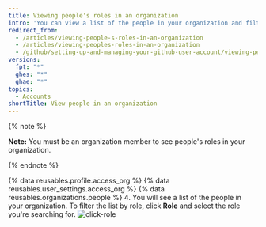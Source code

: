 ```yaml
---
title: Viewing people's roles in an organization
intro: 'You can view a list of the people in your organization and filter by their role. For more information on organization roles, see "[Permission levels for an organization](/articles/permission-levels-for-an-organization)."'
redirect_from:
  - /articles/viewing-people-s-roles-in-an-organization
  - /articles/viewing-peoples-roles-in-an-organization
  - /github/setting-up-and-managing-your-github-user-account/viewing-peoples-roles-in-an-organization
versions:
  fpt: "*"
  ghes: "*"
  ghae: "*"
topics:
  - Accounts
shortTitle: View people in an organization
---
```


{% note %}

**Note:** You must be an organization member to see people's roles in your organization.

{% endnote %}

{% data reusables.profile.access_org %}
{% data reusables.user_settings.access_org %}
{% data reusables.organizations.people %} 4. You will see a list of the people in your organization. To filter the list by role, click **Role** and select the role you're searching for.
![click-role](/assets/images/help/organizations/view-list-of-people-in-org-by-role.png)
